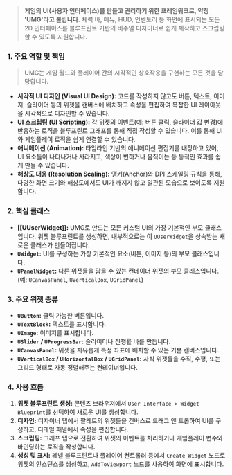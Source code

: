 
> **게임의 UI(사용자 인터페이스)를 만들고 관리하기 위한 프레임워크로, 약칭 'UMG'라고 불립니다.** 체력 바, 메뉴, HUD, 인벤토리 등 화면에 표시되는 모든 2D 인터페이스를 블루프린트 기반의 비주얼 디자이너로 쉽게 제작하고 스크립팅할 수 있도록 지원합니다.

### **1. 주요 역할 및 책임**
> UMG는 게임 월드와 플레이어 간의 시각적인 상호작용을 구현하는 모든 것을 담당합니다.
* **시각적 UI 디자인 (Visual UI Design):**
    코드를 작성하지 않고도 버튼, 텍스트, 이미지, 슬라이더 등의 위젯을 캔버스에 배치하고 속성을 편집하여 복잡한 UI 레이아웃을 시각적으로 디자인할 수 있습니다.
* **UI 스크립팅 (UI Scripting):**
    각 위젯의 이벤트(예: 버튼 클릭, 슬라이더 값 변경)에 반응하는 로직을 블루프린트 그래프를 통해 직접 작성할 수 있습니다. 이를 통해 UI와 게임플레이 로직을 쉽게 연결할 수 있습니다.
* **애니메이션 (Animation):**
    타임라인 기반의 애니메이션 편집기를 내장하고 있어, UI 요소들이 나타나거나 사라지고, 색상이 변하거나 움직이는 등 동적인 효과를 쉽게 만들 수 있습니다.
* **해상도 대응 (Resolution Scaling):**
    앵커(Anchor)와 DPI 스케일링 규칙을 통해, 다양한 화면 크기와 해상도에서도 UI가 깨지지 않고 일관된 모습으로 보이도록 지원합니다.

### **2. 핵심 클래스**
* **[[UUserWidget]]:**
    UMG로 만드는 모든 커스텀 UI의 가장 기본적인 부모 클래스입니다. 위젯 블루프린트를 생성하면, 내부적으로는 이 `UUserWidget`을 상속받는 새로운 클래스가 만들어집니다.
* **`UWidget`:**
    UI를 구성하는 가장 기본적인 요소(버튼, 이미지 등)의 부모 클래스입니다.
* **`UPanelWidget`:**
    다른 위젯들을 담을 수 있는 컨테이너 위젯의 부모 클래스입니다. (예: `UCanvasPanel`, `UVerticalBox`, `UGridPanel`)

### **3. 주요 위젯 종류**
* **`UButton`:** 클릭 가능한 버튼입니다.
* **`UTextBlock`:** 텍스트를 표시합니다.
* **`UImage`:** 이미지를 표시합니다.
* **`USlider` / `UProgressBar`:** 슬라이더나 진행률 바를 만듭니다.
* **`UCanvasPanel`:** 위젯을 자유롭게 특정 좌표에 배치할 수 있는 기본 캔버스입니다.
* **`UVerticalBox` / `UHorizontalBox` / `UGridPanel`:** 자식 위젯들을 수직, 수평, 또는 그리드 형태로 자동 정렬해주는 컨테이너입니다.

### **4. 사용 흐름**
1.  **위젯 블루프린트 생성:** 콘텐츠 브라우저에서 `User Interface > Widget Blueprint`를 선택하여 새로운 UI를 생성합니다.
2.  **디자인:** 디자이너 탭에서 팔레트의 위젯들을 캔버스로 드래그 앤 드롭하여 UI를 구성하고, 디테일 패널에서 속성을 편집합니다.
3.  **스크립팅:** 그래프 탭으로 전환하여 위젯의 이벤트를 처리하거나 게임플레이 변수와 바인딩하는 로직을 작성합니다.
4.  **생성 및 표시:** 레벨 블루프린트나 플레이어 컨트롤러 등에서 `Create Widget` 노드로 위젯의 인스턴스를 생성하고, `AddToViewport` 노드를 사용하여 화면에 표시합니다.
